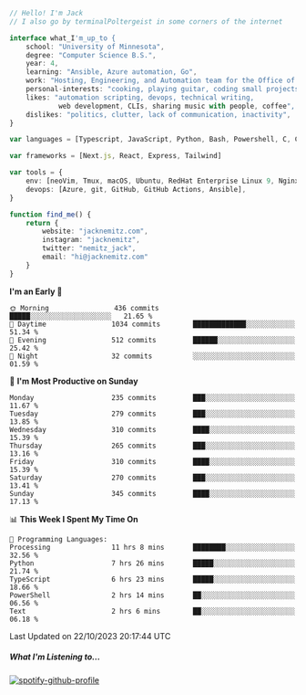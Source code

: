 ```typescript
// Hello! I'm Jack
// I also go by terminalPoltergeist in some corners of the internet

interface what_I'm_up_to {
    school: "University of Minnesota",
    degree: "Computer Science B.S.",
    year: 4,
    learning: "Ansible, Azure automation, Go",
    work: "Hosting, Engineering, and Automation team for the Office of Information Technology at UMN",
    personal-interests: "cooking, playing guitar, coding small projects",
    likes: "automation scripting, devops, technical writing,
            web development, CLIs, sharing music with people, coffee",
    dislikes: "politics, clutter, lack of communication, inactivity",
}

var languages = [Typescript, JavaScript, Python, Bash, Powershell, C, C++, HTML, CSS]

var frameworks = [Next.js, React, Express, Tailwind]

var tools = {
    env: [neoVim, Tmux, macOS, Ubuntu, RedHat Enterprise Linux 9, Nginx, DigitalOcean, Cloudflare],
    devops: [Azure, git, GitHub, GitHub Actions, Ansible],
}

function find_me() {
    return {
        website: "jacknemitz.com",
        instagram: "jacknemitz",
        twitter: "nemitz_jack",
        email: "hi@jacknemitz.com"
    }
}
```

<!--START_SECTION:waka-->
**I'm an Early 🐤** 

```text
🌞 Morning                436 commits         █████░░░░░░░░░░░░░░░░░░░░   21.65 % 
🌆 Daytime                1034 commits        █████████████░░░░░░░░░░░░   51.34 % 
🌃 Evening                512 commits         ██████░░░░░░░░░░░░░░░░░░░   25.42 % 
🌙 Night                  32 commits          ░░░░░░░░░░░░░░░░░░░░░░░░░   01.59 % 
```
📅 **I'm Most Productive on Sunday** 

```text
Monday                   235 commits         ███░░░░░░░░░░░░░░░░░░░░░░   11.67 % 
Tuesday                  279 commits         ███░░░░░░░░░░░░░░░░░░░░░░   13.85 % 
Wednesday                310 commits         ████░░░░░░░░░░░░░░░░░░░░░   15.39 % 
Thursday                 265 commits         ███░░░░░░░░░░░░░░░░░░░░░░   13.16 % 
Friday                   310 commits         ████░░░░░░░░░░░░░░░░░░░░░   15.39 % 
Saturday                 270 commits         ███░░░░░░░░░░░░░░░░░░░░░░   13.41 % 
Sunday                   345 commits         ████░░░░░░░░░░░░░░░░░░░░░   17.13 % 
```


📊 **This Week I Spent My Time On** 

```text
💬 Programming Languages: 
Processing               11 hrs 8 mins       ████████░░░░░░░░░░░░░░░░░   32.56 % 
Python                   7 hrs 26 mins       █████░░░░░░░░░░░░░░░░░░░░   21.74 % 
TypeScript               6 hrs 23 mins       █████░░░░░░░░░░░░░░░░░░░░   18.66 % 
PowerShell               2 hrs 14 mins       ██░░░░░░░░░░░░░░░░░░░░░░░   06.56 % 
Text                     2 hrs 6 mins        ██░░░░░░░░░░░░░░░░░░░░░░░   06.18 % 
```


 Last Updated on 22/10/2023 20:17:44 UTC
<!--END_SECTION:waka-->

##### What I'm Listening to...

[![spotify-github-profile](https://spotify-github-profile.vercel.app/api/view?uid=jack.nemitz&cover_image=true&show_offline=true&bar_color=53b14f&bar_color_cover=false&background_color=121212FF)](https://spotify-github-profile.vercel.app/api/view?uid=jack.nemitz&redirect=true)

